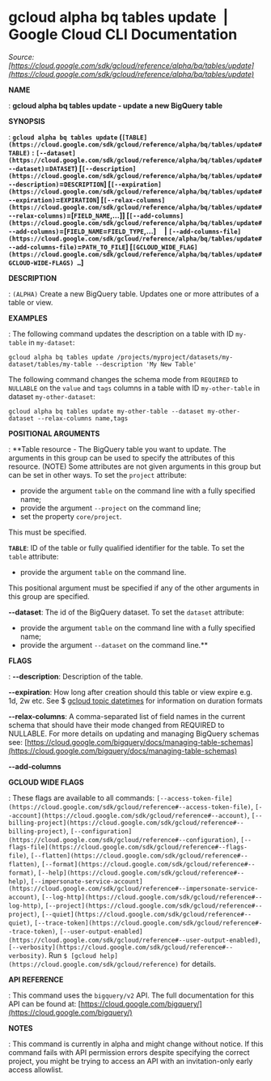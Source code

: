 # gcloud alpha bq tables update  |  Google Cloud CLI Documentation

*Source: [https://cloud.google.com/sdk/gcloud/reference/alpha/bq/tables/update](https://cloud.google.com/sdk/gcloud/reference/alpha/bq/tables/update)*

**NAME**

: **gcloud alpha bq tables update - update a new BigQuery table**

**SYNOPSIS**

: **`gcloud alpha bq tables update` (`[TABLE](https://cloud.google.com/sdk/gcloud/reference/alpha/bq/tables/update#TABLE)` : `[--dataset](https://cloud.google.com/sdk/gcloud/reference/alpha/bq/tables/update#--dataset)`=`DATASET`) [`[--description](https://cloud.google.com/sdk/gcloud/reference/alpha/bq/tables/update#--description)`=`DESCRIPTION`] [`[--expiration](https://cloud.google.com/sdk/gcloud/reference/alpha/bq/tables/update#--expiration)`=`EXPIRATION`] [`[--relax-columns](https://cloud.google.com/sdk/gcloud/reference/alpha/bq/tables/update#--relax-columns)`=[`FIELD_NAME`,…]] [`[--add-columns](https://cloud.google.com/sdk/gcloud/reference/alpha/bq/tables/update#--add-columns)`=[`FIELD_NAME`=`FIELD_TYPE`,…]     | `[--add-columns-file](https://cloud.google.com/sdk/gcloud/reference/alpha/bq/tables/update#--add-columns-file)`=`PATH_TO_FILE`] [`[GCLOUD_WIDE_FLAG](https://cloud.google.com/sdk/gcloud/reference/alpha/bq/tables/update#GCLOUD-WIDE-FLAGS) …`]**

**DESCRIPTION**

: `(ALPHA)` Create a new BigQuery table. Updates one or more attributes
of a table or view.

**EXAMPLES**

: The following command updates the description on a table with ID
`my-table` in `my-dataset`:

```
gcloud alpha bq tables update /projects/myproject/datasets/my-dataset/tables/my-table --description 'My New Table'
```

The following command changes the schema mode from `REQUIRED` to
`NULLABLE` on the `value` and `tags` columns in
a table with ID `my-other-table` in dataset
`my-other-dataset`:

```
gcloud alpha bq tables update my-other-table --dataset my-other-dataset --relax-columns name,tags
```

**POSITIONAL ARGUMENTS**

: **Table resource - The BigQuery table you want to update. The arguments in this
group can be used to specify the attributes of this resource. (NOTE) Some
attributes are not given arguments in this group but can be set in other ways.
To set the `project` attribute:

- provide the argument `table` on the command line with a fully
specified name;
- provide the argument `--project` on the command line;
- set the property `core/project`.

This must be specified.

**`TABLE`**:
ID of the table or fully qualified identifier for the table.
To set the `table` attribute:

- provide the argument `table` on the command line.

This positional argument must be specified if any of the other arguments in this
group are specified.

**--dataset**:
The id of the BigQuery dataset.
To set the `dataset` attribute:

- provide the argument `table` on the command line with a fully
specified name;
- provide the argument `--dataset` on the command line.**

**FLAGS**

: **--description**:
Description of the table.

**--expiration**:
How long after creation should this table or view expire e.g. 1d, 2w etc.
See $ [gcloud topic datetimes](https://cloud.google.com/sdk/gcloud/reference/topic/datetimes)
for information on duration formats

**--relax-columns**:
A comma-separated list of field names in the current schema that should have
their mode changed from REQUIRED to NULLABLE.
For more details on updating and managing BigQuery schemas see: [https://cloud.google.com/bigquery/docs/managing-table-schemas](https://cloud.google.com/bigquery/docs/managing-table-schemas)

**--add-columns**

**GCLOUD WIDE FLAGS**

: These flags are available to all commands: `[--access-token-file](https://cloud.google.com/sdk/gcloud/reference#--access-token-file)`,
`[--account](https://cloud.google.com/sdk/gcloud/reference#--account)`, `[--billing-project](https://cloud.google.com/sdk/gcloud/reference#--billing-project)`,
`[--configuration](https://cloud.google.com/sdk/gcloud/reference#--configuration)`,
`[--flags-file](https://cloud.google.com/sdk/gcloud/reference#--flags-file)`,
`[--flatten](https://cloud.google.com/sdk/gcloud/reference#--flatten)`, `[--format](https://cloud.google.com/sdk/gcloud/reference#--format)`, `[--help](https://cloud.google.com/sdk/gcloud/reference#--help)`, `[--impersonate-service-account](https://cloud.google.com/sdk/gcloud/reference#--impersonate-service-account)`,
`[--log-http](https://cloud.google.com/sdk/gcloud/reference#--log-http)`,
`[--project](https://cloud.google.com/sdk/gcloud/reference#--project)`, `[--quiet](https://cloud.google.com/sdk/gcloud/reference#--quiet)`, `[--trace-token](https://cloud.google.com/sdk/gcloud/reference#--trace-token)`, `[--user-output-enabled](https://cloud.google.com/sdk/gcloud/reference#--user-output-enabled)`,
`[--verbosity](https://cloud.google.com/sdk/gcloud/reference#--verbosity)`.
Run `$ [gcloud help](https://cloud.google.com/sdk/gcloud/reference)` for details.

**API REFERENCE**

: This command uses the `bigquery/v2` API. The full documentation for
this API can be found at: [https://cloud.google.com/bigquery/](https://cloud.google.com/bigquery/)

**NOTES**

: This command is currently in alpha and might change without notice. If this
command fails with API permission errors despite specifying the correct project,
you might be trying to access an API with an invitation-only early access
allowlist.